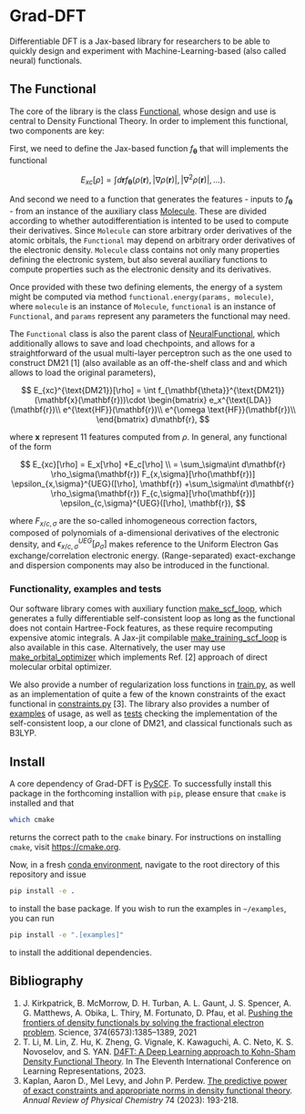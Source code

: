 # Grad-DFT

Differentiable DFT is a Jax-based library for researchers to be able to quickly design and experiment with Machine-Learning-based (also called neural) functionals.

## The Functional

The core of the library is the class [Functional](https://github.com/XanaduAI/DiffDFT/blob/main/functional.py#L25), whose design and use is central to Density Functional Theory. In order to implement this functional, two components are key:

First, we need to define the Jax-based function $f_{\mathbf{\theta}}$ that will implements the functional

$$
E_{xc}[\rho] = \int d{\mathbf{r}} f_{\mathbf{\theta}}(\rho(\mathbf{r}), |\nabla \rho(\mathbf{r})|, |\nabla^2 \rho(\mathbf{r})|, \ldots).
$$

And second we need to a function that generates the features - inputs to $f_{\mathbf{\theta}}$ - from an instance of the auxiliary class [Molecule](https://github.com/XanaduAI/DiffDFT/blob/main/molecule.py#L61). These are divided according to whether autodifferentiation is intented to be used to compute their derivatives. Since `Molecule` can store arbitrary order derivatives of the atomic orbitals, the `Functional` may depend on arbitrary order derivatives of the electronic density. `Molecule` class contains not only many properties defining the electronic system, but also several auxiliary functions to compute properties such as the electronic density and its derivatives.

Once provided with these two defining elements, the energy of a system might be computed via method `functional.energy(params, molecule)`, where `molecule` is an instance of `Molecule`, `functional` is an instance of `Functional`, and `params` represent any parameters the functional may need.

The `Functional` class is also the parent class of [NeuralFunctional](https://github.com/XanaduAI/DiffDFT/blob/main/functional.py#L181), which additionally allows to save and load chechpoints, and allows for a straightforward of the usual multi-layer perceptron such as the one used to construct DM21 [1] (also available as an off-the-shelf class and and which allows to load the original parameters),

$$
E_{xc}^{\text{DM21}}[\rho] = \int  f_{\mathbf{\theta}}^{\text{DM21}}(\mathbf{x}(\mathbf{r}))\cdot
    \begin{bmatrix}
    e_x^{\text{LDA}}(\mathbf{r})\\
    e^{\text{HF}}(\mathbf{r})\\
    e^{\omega \text{HF}}(\mathbf{r})\\
    \end{bmatrix}
    d\mathbf{r},
$$

where $\mathbf{x}$ represent 11 features computed from $\rho$. In general, any functional of the form

$$
E_{xc}[\rho] = E_x[\rho] +E_c[\rho] \\
    = \sum_\sigma\int d\mathbf{r} \rho_\sigma(\mathbf{r}) F_{x,\sigma}[\rho(\mathbf{r})]  \epsilon_{x,\sigma}^{UEG}([\rho], \mathbf{r})
    +\sum_\sigma\int d\mathbf{r} \rho_\sigma(\mathbf{r}) F_{c,\sigma}[\rho(\mathbf{r})]  \epsilon_{c,\sigma}^{UEG}([\rho], \mathbf{r}),
$$

where $F_{x/c, \sigma}$ are the so-called inhomogeneous correction factors, composed of polynomials of a-dimensional derivatives of the electronic density, and $\epsilon_{x/c,\sigma}^{UEG}[\rho_\sigma]$ makes reference to the Uniform Electron Gas exchange/correlation electronic energy. (Range-separated) exact-exchange and dispersion components may also be introduced in the functional.


### Functionality, examples and tests

Our software library comes with auxiliary function [make_scf_loop](https://github.com/XanaduAI/DiffDFT/blob/main/evaluate.py#L26), which generates a fully differentiable self-consistent loop as long as the functional does not contain Hartree-Fock features, as these require recomputing expensive atomic integrals. A Jax-jit compilable [make_training_scf_loop](https://github.com/XanaduAI/DiffDFT/blob/main/train.py#L288) is also available in this case.  Alternatively, the user may use [make_orbital_optimizer](https://github.com/XanaduAI/DiffDFT/blob/main/evaluate.py#L195) which implements Ref. [2] approach of direct molecular orbital optimizer.

We also provide a number of regularization loss functions in [train.py](https://github.com/XanaduAI/DiffDFT/blob/main/train.py#L184), as well as an implementation of quite a few of the known constraints of the exact functional in [constraints.py](https://github.com/XanaduAI/DiffDFT/blob/main/constraints.py) [3]. The library also provides a number of [examples](https://github.com/XanaduAI/DiffDFT/tree/main/examples) of usage, as well as [tests](https://github.com/XanaduAI/DiffDFT/tree/main/tests) checking the implementation of the self-consistent loop, a our clone of DM21, and classical functionals such as B3LYP.

## Install

A core dependency of Grad-DFT is [PySCF](https://pyscf.org). To successfully install this package in the forthcoming installion with `pip`, please ensure that `cmake` is installed and that

```bash
which cmake
```

returns the correct path to the `cmake` binary. For instructions on installing `cmake`, visit https://cmake.org.

Now, in a fresh [conda environment](https://conda.io/projects/conda/en/latest/user-guide/tasks/manage-environments.html#activating-an-environment), navigate to the root directory of this repository and issue

```bash
pip install -e .
```

to install the base package. If you wish to run the examples in `~/examples`, you can run

```bash
pip install -e ".[examples]"
```

to install the additional dependencies.

## Bibliography

1. J. Kirkpatrick, B. McMorrow, D. H. Turban, A. L. Gaunt, J. S. Spencer, A. G. Matthews, A. Obika,
   L. Thiry, M. Fortunato, D. Pfau, et al. [Pushing the frontiers of density functionals by solving the fractional electron problem](https://www.science.org/doi/abs/10.1126/science.abj6511). Science, 374(6573):1385–1389, 2021
2. T. Li, M. Lin, Z. Hu, K. Zheng, G. Vignale, K. Kawaguchi, A. C. Neto, K. S. Novoselov, and S. YAN. [D4FT: A Deep Learning approach to Kohn-Sham Density Functional Theory](https://openreview.net/forum?id=aBWnqqsuot7). In The Eleventh International Conference on Learning Representations, 2023.
3. Kaplan, Aaron D., Mel Levy, and John P. Perdew. [The predictive power of exact constraints and appropriate norms in density functional theory](https://doi.org/10.1146/annurev-physchem-062422-013259). *Annual Review of Physical Chemistry* 74 (2023): 193-218.
